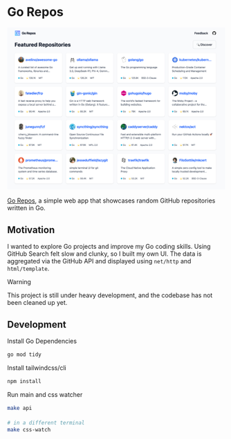 # Go Repos

<p align="center">
    <a href="https://gorepos.glup3.dev" target="_blank" rel="noopener">
        <img src="./screenshot.png" alt="Go Repos Screenshot" />
    </a>
</p>

[Go Repos](https://gorepos.glup3.dev), a simple web app that showcases random GitHub repositories written in Go.

## Motivation

I wanted to explore Go projects and improve my Go coding skills.
Using GitHub Search felt slow and clunky, so I built my own UI.
The data is aggregated via the GitHub API and displayed using `net/http` and `html/template`.

> [!WARNING]
> This project is still under heavy development,
> and the codebase has not been cleaned up yet.

## Development

Install Go Dependencies

```sh
go mod tidy
```

Install tailwindcss/cli

```sh
npm install
```

Run main and css watcher

```sh
make api

# in a different terminal
make css-watch
```
